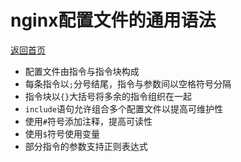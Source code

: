 # nginx配置文件的通用语法

[返回首页](https://sturuby.github.io/nginx_learning/)

- 配置文件由指令与指令块构成
- 每条指令以`;`分号结尾，指令与参数间以空格符号分隔
- 指令块以`{}`大括号将多余的指令组织在一起
- `include`语句允许组合多个配置文件以提高可维护性
- 使用`#`符号添加注释，提高可读性
- 使用`$`符号使用变量
- 部分指令的参数支持正则表达式

